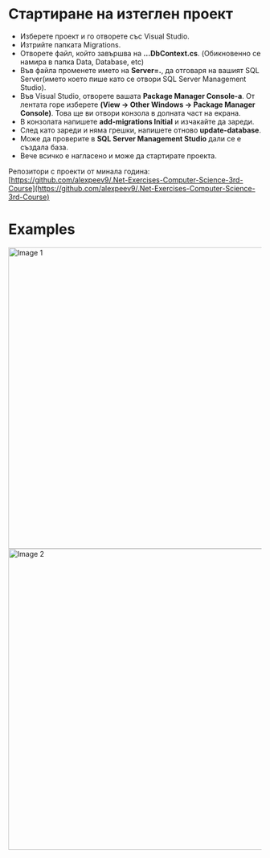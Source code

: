 # Стартиране на изтеглен проект

- Изберете проект и го отворете със Visual Studio.
- Изтрийте папката Migrations.
- Отворете файл, който завършва на **...DbContext.cs**. (Обикновенно се намира в папка Data, Database, etc)
- Във файла променете името на **Server=.**, да отговаря на вашият SQL Server(името което пише като се отвори SQL Server Management Studio).
- Във Visual Studio, отворете вашата **Package Manager Console-a**. От лентата горе изберете **(View -> Other Windows -> Package Manager Console)**. Това ще ви отвори конзола в долната част на екрана.
- В конзолата напишете **add-migrations Initial** и изчакайте да зареди.
- След като зареди и няма грешки, напишете отново **update-database**.
- Може да проверите в **SQL Server Management Studio** дали се е създала база.
- Вече всичко е нагласено и може да стартирате проекта.

Репозитори с проекти от минала година: [https://github.com/alexpeev9/.Net-Exercises-Computer-Science-3rd-Course](https://github.com/alexpeev9/.Net-Exercises-Computer-Science-3rd-Course)
# Examples
<a href="https://github.com/alexpeev9/VTU-Desktop-Applications-Course-Resources">
  <img src="https://i.imgur.com/MdVZIIa.png" alt="Image 1" width="600">
</a>

<a href="https://github.com/alexpeev9/VTU-Desktop-Applications-Course-Resources">
  <img src="https://i.imgur.com/lzUjkOS.png" alt="Image 2" width="600">
</a>